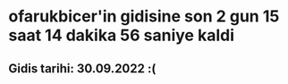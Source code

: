 # ofarukbicer'in gidisine son 2 gun 15 saat 14 dakika 56 saniye kaldi

## Gidis tarihi: 30.09.2022 :(